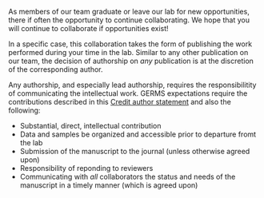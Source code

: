 
As members of our team graduate or leave our lab for new opportunities, there if often the opportunity to continue collaborating.  We hope that you will continue to collaborate if opportunities exist!

In a specific case, this collaboration takes the form of publishing the work performed during your time in the lab.  Similar to any other publication on our team, the decision of authorship on *any* publication is at the discretion of the corresponding author.   

Any authorship, and especially lead authorship, requires the responsibilitity of communicating the intellectual work.  GERMS expectations require the contributions described in this [Credit author statement](https://www.elsevier.com/authors/policies-and-guidelines/credit-author-statement) and also the following:

* Substantial, direct, intellectual contribution
* Data and samples be organized and accessible prior to departure fromt the lab
* Submission of the manuscript to the journal (unless otherwise agreed upon)
* Responsibility of reponding to reviewers
* Communicating with *all* collaborators the status and needs of the manuscript in a timely manner (which is agreed upon)



